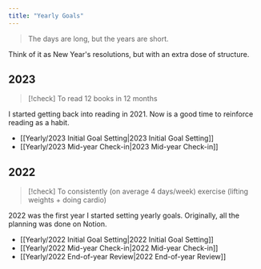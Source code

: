 ```yaml
---
title: "Yearly Goals"
---
```

> The days are long, but the years are short.

Think of it as New Year's resolutions, but with an extra dose of structure.
## 2023
> [!check] To read 12 books in 12 months

I started getting back into reading in 2021. Now is a good time to reinforce reading as a habit.
- [[Yearly/2023 Initial Goal Setting|2023 Initial Goal Setting]]
- [[Yearly/2023 Mid-year Check-in|2023 Mid-year Check-in]]
## 2022
> [!check] To consistently (on average 4 days/week) exercise (lifting weights + doing cardio)

2022 was the first year I started setting yearly goals. Originally, all the planning was done on Notion. 
- [[Yearly/2022 Initial Goal Setting|2022 Initial Goal Setting]]
- [[Yearly/2022 Mid-year Check-in|2022 Mid-year Check-in]]
- [[Yearly/2022 End-of-year Review|2022 End-of-year Review]]